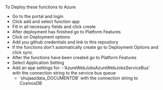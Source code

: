 To Deploy these functions to Azure

- Go to the portal and login
- Click add and select function app
- Fill in all necessary fields and click create
- After deployment has finished go to Platform Features
- Click on Deployment options 
- Add you github credentials and link to this repository
- If the functions don't automatically create go to Deployment Options and click sync
- After the functions have been created go to Platform Features
- Select Application Setting
- Add an app settings for:
  -'AzureWebJobsAzureWebJobsServiceBus' with the connection string to the service bus queue
  - 'shujaazdata_DOCUMENTDB' with the connection string to CosmosDB

